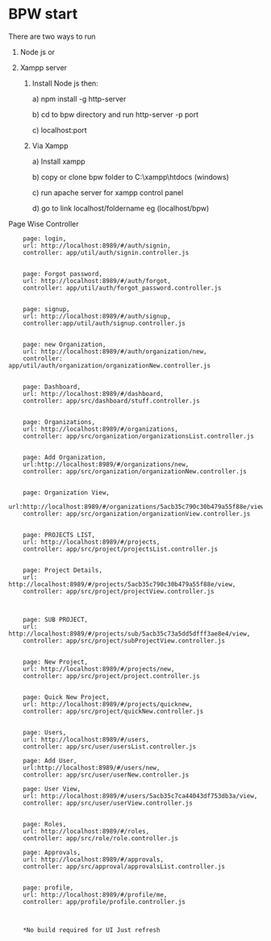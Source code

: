 # BPW start

There are two ways to run
1) Node js
	or
2) Xampp server



	1) Install Node js then: 
	
		a) npm install -g http-server 

		b) cd to bpw directory and run http-server -p port

		c) localhost:port


	2) Via Xampp	

		a)  Install xampp 

		b)  copy or clone bpw  folder to C:\xampp\htdocs (windows)

		c) run apache server for xampp control panel

		d) go to link localhost/foldername eg (localhost/bpw)


Page Wise Controller


		page: login,
		url: http://localhost:8989/#/auth/signin,
		controller: app/util/auth/signin.controller.js
		

		page: Forgot password,
		url: http://localhost:8989/#/auth/forgot,
		controller: app/util/auth/forgot_password.controller.js
		

		page: signup,
		url: http://localhost:8989/#/auth/signup,
		controller:app/util/auth/signup.controller.js
		

		page: new Organization,
		url: http://localhost:8989/#/auth/organization/new,
		controller: app/util/auth/organization/organizationNew.controller.js
		

		page: Dashboard,
		url: http://localhost:8989/#/dashboard,
		controller: app/src/dashboard/stuff.controller.js
		

		page: Organizations,
		url: http://localhost:8989/#/organizations,
		controller: app/src/organization/organizationsList.controller.js
		

		page: Add Organization,
		url:http://localhost:8989/#/organizations/new,
		controller: app/src/organization/organizationNew.controller.js
		

		page: Organization View,
		url:http://localhost:8989/#/organizations/5acb35c790c30b479a55f88e/view,
		controller: app/src/organization/organizationView.controller.js
		

		page: PROJECTS LIST,
		url: http://localhost:8989/#/projects,
		controller: app/src/project/projectsList.controller.js
		

		page: Project Details,
		url: http://localhost:8989/#/projects/5acb35c790c30b479a55f88e/view,
		controller: app/src/project/projectView.controller.js
		


		page: SUB PROJECT,
		url: http://localhost:8989/#/projects/sub/5acb35c73a5dd5dfff3ae8e4/view,
		controller: app/src/project/subProjectView.controller.js
		

		page: New Project,
		url: http://localhost:8989/#/projects/new,
		controller: app/src/project/project.controller.js    
		

		page: Quick New Project,
		url: http://localhost:8989/#/projects/quicknew,
		controller: app/src/project/quickNew.controller.js
		

		page: Users,
		url: http://localhost:8989/#/users,
		controller: app/src/user/usersList.controller.js
		
		page: Add User,
		url:http://localhost:8989/#/users/new,
		controller: app/src/user/userNew.controller.js
		
		page: User View,
		url: http://localhost:8989/#/users/5acb35c7ca44043df753db3a/view,
		controller: app/src/user/userView.controller.js
		

		page: Roles,
		url: http://localhost:8989/#/roles,
		controller: app/src/role/role.controller.js
		
		page: Approvals,
		url: http://localhost:8989/#/approvals,
		controller: app/src/approval/approvalsList.controller.js
		

		page: profile,
		url: http://localhost:8989/#/profile/me,
		controller: app/profile/profile.controller.js
		


		*No build required for UI Just refresh